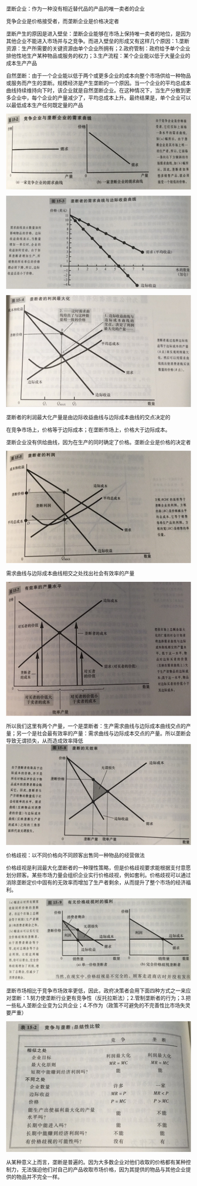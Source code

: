垄断企业：作为一种没有相近替代品的产品的唯一卖者的企业

竞争企业是价格接受者，而垄断企业是价格决定者

垄断产生的原因是进入壁垒：垄断企业能够在市场上保持唯一卖者的地位，是因为其他企业不能进入市场并与之竞争。而进入壁垒的形成又有这样几个原因：1.垄断资源：生产所需要的关键资源由单个企业所拥有；2.政府管制：政府给予单个企业排他性地生产某种物品或服务的权力；3.生产流程：某个企业能以低于大量企业的成本生产产品

自然垄断：由于一个企业能以低于两个或更多企业的成本向整个市场供给一种物品或服务而产生的垄断。规模经济是产生垄断的一个原因。当一个企业的平均总成本曲线持续维持向下时，该企业就是自然垄断企业。在这种情况下，当生产分散到更多企业中，每个企业的产量减少了，平均总成本上升。最终结果是，单个企业可以以最低成本生产任何既定量的产品

![WechatIMG13](./WechatIMG13.jpeg)

![WechatIMG14](./WechatIMG14.jpeg)

![WechatIMG15](./WechatIMG15.jpeg)

垄断者的利润最大化产量是由边际收益曲线与边际成本曲线的交点决定的

在竞争市场上，价格等于边际成本；在垄断市场上，价格大于边际成本。

垄断企业没有供给曲线，因为在生产的同时确定了价格。垄断企业是价格的决定者

![WechatIMG16](./WechatIMG16.jpeg)

需求曲线与边际成本曲线相交之处找出社会有效率的产量

![WechatIMG17](./WechatIMG17.jpeg)

所以我们这里有两个产量，一个是垄断者：生产需求曲线与边际成本曲线交点的产量；另一个是社会最有效率的产量：需求曲线与边际成本交点的产量。所以垄断会导致无谓损失，从而造成效率降低![WechatIMG18](./WechatIMG18.jpeg)

价格歧视：以不同价格向不同顾客出售同一种物品的经营做法

价格歧视是利润最大化垄断者的一种理性策略，但是价格歧视要求能根据支付意愿划分顾客。某些市场力量会组织企业实行价格歧视，例如套利。价格歧视可以通过消除垄断定价中固有的无效率而增加了生产者剩余，从而提升了整个市场的经济福利。

![WechatIMG19](./WechatIMG19.jpeg)

垄断市场相比于竞争市场效率更低，因此，政府决策者会用下面四种方式之一来应对垄断：1.努力使垄断行业更有竞争性（反托拉斯法）；2.管制垄断者的行为；3.把一些私人垄断企业变为公共企业；4.不作为（政策不可避免的不完善性比市场失灵要严重）

![WechatIMG20](./WechatIMG20.jpeg)

从某种意义上而言，垄断是普遍的。因为大多数企业对他们收取的价格都有某种控制力，无法强迫他们对自己的产品收取市场价格，因为其提供的物品与其他企业提供的物品并不完全一样。
